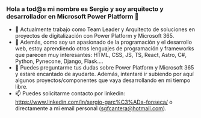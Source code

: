 ### Hola a tod@s mi nombre es Sergio y soy arquitecto y desarrollador en Microsoft Power Platform 👋

- 🔭 Actualmente trabajo como Team Leader y Arquitecto de soluciones en proyectos de digitalización con Power Platform y Microsoft 365. 
- 🌱 Además, como soy un apasionado de la programación y el desarrollo web, estoy aprendiendo otros lenguajes de programación y frameworks que parecen muy interesantes: HTML, CSS, JS, TS, React, Astro, C#, Python, Pynecone, Django, Flask....
- 💬 Puedes preguntarme tus dudas sobre Power Platform y Microsoft 365 y estaré encantado de ayudarte. Además, intentaré ir subiendo por aquí algunos proyectos/componentes que vaya desarrollando en mi tiempo libre.
- 📫 Puedes solicitarme contacto por linkedin: https://www.linkedin.com/in/sergio-garc%C3%ADa-fonseca/ o directamente a mi email personal (sgfcantera@hotmail.com).
